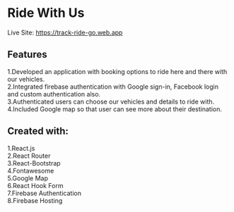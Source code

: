 # Ride With Us

Live Site: https://track-ride-go.web.app

## Features
1.Developed an application with booking options to ride here and there with our vehicles.<br />
2.Integrated firebase authentication with Google sign-in, Facebook login and custom authentication also.<br />
3.Authenticated users can choose our vehicles and details to ride with.<br />
4.Included Google map so that user can see more about their destination.<br />

## Created with:
1.React.js<br />
2.React Router<br />
3.React-Bootstrap<br />
4.Fontawesome<br />
5.Google Map<br />
6.React Hook Form<br />
7.Firebase Authentication<br />
8.Firebase Hosting<br />